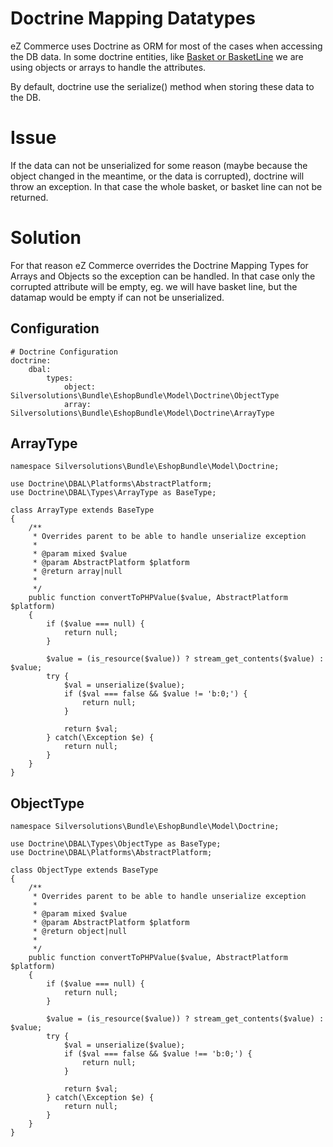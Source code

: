 #  Doctrine Mapping Datatypes 

eZ Commerce uses Doctrine as ORM for most of the cases when accessing the DB data. In some doctrine entities, like [Basket or BasketLine](Basket-data-model_23560234.html) we are using objects or arrays to handle the attributes.

By default, doctrine use the serialize() method when storing these data to the DB.

# Issue

If the data can not be unserialized for some reason (maybe because the object changed in the meantime, or the data is corrupted), doctrine will throw an exception. In that case the whole basket, or basket line can not be returned.

# Solution

For that reason eZ Commerce overrides the Doctrine Mapping Types for Arrays and Objects so the exception can be handled. In that case only the corrupted attribute will be empty, eg. we will have basket line, but the datamap would be empty if can not be unserialized.

## Configuration

``` 
# Doctrine Configuration
doctrine:
    dbal:
        types:
            object: Silversolutions\Bundle\EshopBundle\Model\Doctrine\ObjectType
            array: Silversolutions\Bundle\EshopBundle\Model\Doctrine\ArrayType
```

## ArrayType

``` 
namespace Silversolutions\Bundle\EshopBundle\Model\Doctrine;

use Doctrine\DBAL\Platforms\AbstractPlatform;
use Doctrine\DBAL\Types\ArrayType as BaseType;

class ArrayType extends BaseType
{
    /**
     * Overrides parent to be able to handle unserialize exception
     *
     * @param mixed $value
     * @param AbstractPlatform $platform
     * @return array|null
     *
     */
    public function convertToPHPValue($value, AbstractPlatform $platform)
    {
        if ($value === null) {
            return null;
        }

        $value = (is_resource($value)) ? stream_get_contents($value) : $value;
        try {
            $val = unserialize($value);
            if ($val === false && $value != 'b:0;') {
                return null;
            }

            return $val;
        } catch(\Exception $e) {
            return null;
        }
    }
}
```

## ObjectType

``` 
namespace Silversolutions\Bundle\EshopBundle\Model\Doctrine;

use Doctrine\DBAL\Types\ObjectType as BaseType;
use Doctrine\DBAL\Platforms\AbstractPlatform;

class ObjectType extends BaseType
{
    /**
     * Overrides parent to be able to handle unserialize exception
     *
     * @param mixed $value
     * @param AbstractPlatform $platform
     * @return object|null
     *
     */
    public function convertToPHPValue($value, AbstractPlatform $platform)
    {
        if ($value === null) {
            return null;
        }

        $value = (is_resource($value)) ? stream_get_contents($value) : $value;
        try {
            $val = unserialize($value);
            if ($val === false && $value !== 'b:0;') {
                return null;
            }

            return $val;
        } catch(\Exception $e) {
            return null;
        }
    }
}
```
